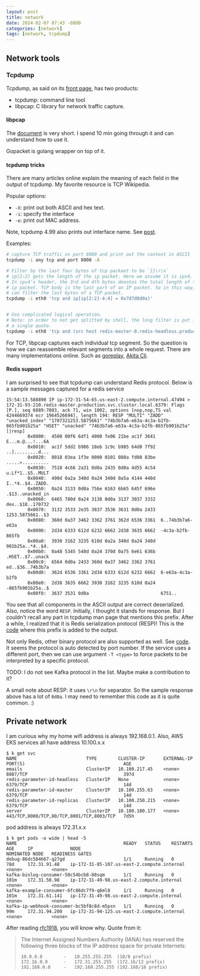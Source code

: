 ```yaml
---
layout: post
title: network
date: 2024-02-07 07:43 -0800
categories: [network]
tags: [network, tcpdump]
---
```


## Network tools

### Tcpdump

Tcpdump, as said on its [front page](https://www.tcpdump.org/index.html), has
two products:

- tcpdump: command line tool
- libpcap: C library for network traffic capture.

#### libpcap

The [document](https://www.tcpdump.org/manpages/pcap.3pcap.html) is very short.
I spend 10 min going through it and can understand how to use it.

Gopacket is golang wrapper on top of it.

#### tcpdump tricks

There are many articles online explain the meaning of each field in the output
of tcpdump. My favorite resource is TCP Wikipedia.

Popular options:

- `-X`: print out both ASCII and hex text.
- `-i`: specify the interface
- `-e`: print out MAC address.

Note, tcpdump 4.99 also prints out interface name. See
[post](https://serverfault.com/a/1054024).

Examples:

```bash
# capture TCP traffic on port 8000 and print out the content in ASCII
tcpdump -i any tcp and port 8000 -A

# Filter by the last four bytes of tcp packaet to be `}}\r\n`
# ip[2:2] gets the length of the ip packet. Here we assume it is ipv4.
# In ipv4's header, the 3rd and 4th bytes denotes the total length of the
# ip packet. TCP body is the last part of an IP packet. So in this way, we
# can filter the last bytes of a TCP packet.
tcpdump -i eth0 'tcp and ip[ip[2:2]-4:4] = 0x7d7d0d0a)'


# Use complicated logical operation.
# Note: in order to not get splitted by shell, the long filter is put inside
# a single quote.
tcpdump -i eth0 'tcp and (src host redis-master-0.redis-headless.production.svc.cluster.local and port 6379 and tcp[32:2] = 0x2a32 and ip[ip[2:2]-4:2] = 0x7d7d) or (dst port 6379 and (tcp[55:4] = 0x5a414444 or tcp[55:4] = 0x5a52454d)) -X'
```

For TCP, libpcap captures each individual tcp segment. So the question is how
we can reassemble relevant segments into a whole request. There are many
implementations online. Such as
[goreplay](https://github.com/dingxiong/goreplay/blob/e74e945e7f8c3bab852ef21bad0d67b3fa94f7e5/tcp/doc.go#L3),
[Akita Cli](https://github.com/dingxiong/goreplay/blob/e74e945e7f8c3bab852ef21bad0d67b3fa94f7e5/tcp/doc.go#L3).

#### Redis support

I am surprised to see that tcpdump can understand Redis protocol. Below is a
sample messages captured for a redis service

```
15:54:13.588890 IP ip-172-31-54-65.us-east-2.compute.internal.47494 > 172-31-93-210.redis-master.production.svc.cluster.local.6379: Flags [P.], seq 6889:7083, ack 71, win 1002, options [nop,nop,TS val 4244669374 ecr 1964526694], length 194: RESP "MULTI" "ZADD" "unacked_index" "1707321253.5875661" "74b3b7a6-e63a-4c3a-b2fb-865fb901b25a" "HSET" "unacked" "74b3b7a6-e63a-4c3a-b2fb-865fb901b25a" [|resp]
        0x0000:  4500 00f6 6df1 4000 fe06 21be ac1f 3641  E...m.@...!...6A
        0x0010:  ac1f 5dd2 b986 18eb 1c9c b985 64d0 7f92  ..].........d...
        0x0020:  8018 03ea 1f3e 0000 0101 080a fd00 83be  .....>..........
        0x0030:  7518 4c66 2a31 0d0a 2435 0d0a 4d55 4c54  u.Lf*1..$5..MULT
        0x0040:  490d 0a2a 340d 0a24 340d 0a5a 4144 440d  I..*4..$4..ZADD.
        0x0050:  0a24 3133 0d0a 756e 6163 6b65 645f 696e  .$13..unacked_in
        0x0060:  6465 780d 0a24 3138 0d0a 3137 3037 3332  dex..$18..170732
        0x0070:  3132 3533 2e35 3837 3536 3631 0d0a 2433  1253.5875661..$3
        0x0080:  360d 0a37 3462 3362 3761 362d 6536 3361  6..74b3b7a6-e63a
        0x0090:  2d34 6333 612d 6232 6662 2d38 3635 6662  -4c3a-b2fb-865fb
        0x00a0:  3930 3162 3235 610d 0a2a 340d 0a24 340d  901b25a..*4..$4.
        0x00b0:  0a48 5345 540d 0a24 370d 0a75 6e61 636b  .HSET..$7..unack
        0x00c0:  6564 0d0a 2433 360d 0a37 3462 3362 3761  ed..$36..74b3b7a
        0x00d0:  362d 6536 3361 2d34 6333 612d 6232 6662  6-e63a-4c3a-b2fb
        0x00e0:  2d38 3635 6662 3930 3162 3235 610d 0a24  -865fb901b25a..$
        0x00f0:  3637 3531 0d0a                           6751..
```

You see that all components in the ASCII output are correct deserialized. Also,
notice the word `RESP`. Initially, I thought it stands for response. But I
couldn't recall any part in tcpdump man page that mentions this prefix. After a
while, I realized that it is Redis serialization protocol (RESP)! This is the
[code](https://github.com/the-tcpdump-group/tcpdump/blob/1abe1f8c90ee8335fa1be261a0eed6ad1ac8473c/print-resp.c#L216C5-L216C13)
where this prefix is added to the output.

Not only Redis, other binary protocol are also supported as well. See
[code](https://github.com/the-tcpdump-group/tcpdump/blob/d0defdf32bdc033eced9b816cbcc8c408015a00e/print-tcp.c#L789).
It seems the protocol is auto detected by port number. If the service uses a
different port, then we can use argument `-T <type>` to force packets to be
interpreted by a specific protocol.

TODO: I do not see Kafka protocol in the list. Maybe make a contribution to it?

A small note about RESP: it uses `\r\n` for separator. So the sample response
above has a lot of `0d0a`. I may need to remember this code as it is quite
common. :)

## Private network

I am curious why my home wifi address is always 192.168.0.1. Also, AWS EKS
services all have address 10.100.x.x

```
$ k get svc
NAME                          TYPE        CLUSTER-IP       EXTERNAL-IP   PORT(S)                                     AGE
emails                        ClusterIP   10.100.217.45    <none>        8887/TCP                                    397d
redis-parameter-id-headless   ClusterIP   None             <none>        6379/TCP                                    14d
redis-parameter-id-master     ClusterIP   10.100.255.63    <none>        6379/TCP                                    14d
redis-parameter-id-replicas   ClusterIP   10.100.250.215   <none>        6379/TCP                                    14d
server                        ClusterIP   10.100.180.177   <none>        443/TCP,8000/TCP,80/TCP,8001/TCP,8003/TCP   7d5h
```

pod address is always 172.31.x.x

```
$ k get pods -o wide | head -5
NAME                                        READY   STATUS    RESTARTS   AGE     IP              NODE                                          NOMINATED NODE   READINESS GATES
debug-86dc584667-q27gd                      1/1     Running   0          78d     172.31.91.48    ip-172-31-85-107.us-east-2.compute.internal   <none>           <none>
kafka-binlog-consumer-58c54bcb8-88sqm       1/1     Running   0          101m    172.31.50.98    ip-172-31-49-98.us-east-2.compute.internal    <none>           <none>
kafka-example-consumer-6fc86dc7f9-q6ml8     1/1     Running   0          101m    172.31.61.141   ip-172-31-49-98.us-east-2.compute.internal    <none>           <none>
kafka-ip-webhook-consumer-bc5bf8c8d-m5psn   1/1     Running   0          99m     172.31.94.200   ip-172-31-94-125.us-east-2.compute.internal   <none>           <none>
```

After reading [rfc1918](https://datatracker.ietf.org/doc/html/rfc1918), you
will know why. Quote from it:

> The Internet Assigned Numbers Authority (IANA) has reserved the following
> three blocks of the IP address space for private Internets:
>
>     10.0.0.0        -   10.255.255.255  (10/8 prefix)
>     172.16.0.0      -   172.31.255.255  (172.16/12 prefix)
>     192.168.0.0     -   192.168.255.255 (192.168/16 prefix)
